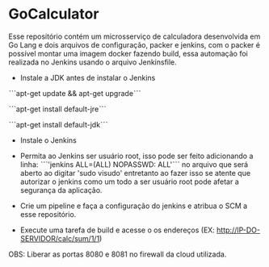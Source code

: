 # GoCalculator

Esse repositório contém um microsserviço de calculadora desenvolvida em Go Lang e dois arquivos de configuração, packer e jenkins, com o packer é possível montar 
uma imagem docker fazendo build, essa automação foi realizada no Jenkins usando o arquivo Jenkinsfile. 

- Instale a JDK antes de instalar o Jenkins

ˋˋˋapt-get update && apt-get upgradeˋˋˋ

ˋˋˋapt-get install default-jreˋˋˋ

ˋˋˋapt-get install default-jdkˋˋˋ

- Instale o Jenkins

- Permita ao Jenkins ser usuário root, isso pode ser feito adicionando a linha: 
ˋˋˋ'jenkins ALL=(ALL) NOPASSWD: ALL'ˋˋˋ
 no arquivo que será aberto ao digitar 'sudo visudo' entretanto ao fazer isso se atente que autorizar o jenkins como um todo a ser usuário root pode afetar a segurança da aplicação.

- Crie um pipeline e faça a configuração do jenkins e atribua o SCM a esse repositório.

- Execute uma tarefa de build e acesse o os endereços (EX: <http://IP-DO-SERVIDOR/calc/sum/1/1>)

OBS: Liberar as portas 8080 e 8081 no firewall da cloud utilizada.
